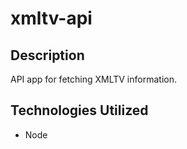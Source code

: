 # xmltv-api

## Description
API app for fetching XMLTV information.

## Technologies Utilized
* Node

